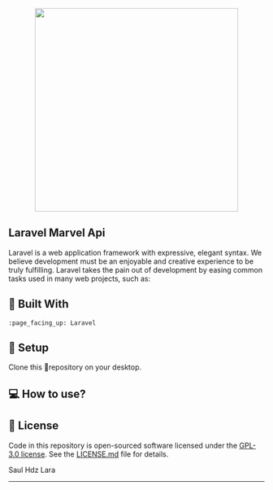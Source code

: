 <p align="center"><img src="https://res.cloudinary.com/dtfbvvkyp/image/upload/v1566331377/laravel-logolockup-cmyk-red.svg" width="400"></p>

## Laravel Marvel Api

Laravel is a web application framework with expressive, elegant syntax. We believe development must be an enjoyable and creative experience to be truly fulfilling. Laravel takes the pain out of development by easing common tasks used in many web projects, such as:

## :rocket: Built With

```
:page_facing_up: Laravel
```

##  :wrench: Setup

Clone this :open_file_folder:repository on your desktop.

## :computer: How to use?



## :green_book: License

Code in this repository is open-sourced software licensed under the [GPL-3.0 license](https://opensource.org/licenses/GPL-3.0).
See the [LICENSE.md](https://github.com/Saul-Lara/Laravel-Marvel-Api/blob/master/LICENSE) file for details.

Saul Hdz Lara

---
